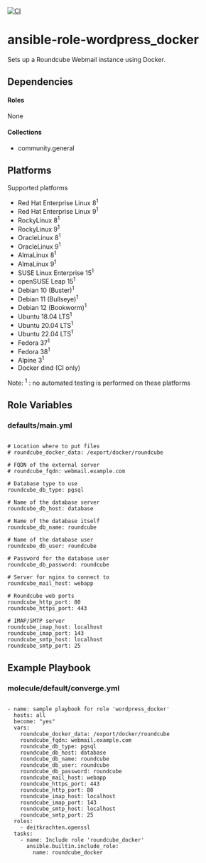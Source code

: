 [![CI](https://github.com/de-it-krachten/ansible-role-roundcube_docker/workflows/CI/badge.svg?event=push)](https://github.com/de-it-krachten/ansible-role-roundcube_docker/actions?query=workflow%3ACI)


# ansible-role-wordpress_docker

Sets up a Roundcube Webmail instance using Docker.



## Dependencies

#### Roles
None

#### Collections
- community.general

## Platforms

Supported platforms

- Red Hat Enterprise Linux 8<sup>1</sup>
- Red Hat Enterprise Linux 9<sup>1</sup>
- RockyLinux 8<sup>1</sup>
- RockyLinux 9<sup>1</sup>
- OracleLinux 8<sup>1</sup>
- OracleLinux 9<sup>1</sup>
- AlmaLinux 8<sup>1</sup>
- AlmaLinux 9<sup>1</sup>
- SUSE Linux Enterprise 15<sup>1</sup>
- openSUSE Leap 15<sup>1</sup>
- Debian 10 (Buster)<sup>1</sup>
- Debian 11 (Bullseye)<sup>1</sup>
- Debian 12 (Bookworm)<sup>1</sup>
- Ubuntu 18.04 LTS<sup>1</sup>
- Ubuntu 20.04 LTS<sup>1</sup>
- Ubuntu 22.04 LTS<sup>1</sup>
- Fedora 37<sup>1</sup>
- Fedora 38<sup>1</sup>
- Alpine 3<sup>1</sup>
- Docker dind (CI only)

Note:
<sup>1</sup> : no automated testing is performed on these platforms

## Role Variables
### defaults/main.yml
<pre><code>
# Location where to put files
# roundcube_docker_data: /export/docker/roundcube

# FQDN of the external server
# roundcube_fqdn: webmail.example.com

# Database type to use
roundcube_db_type: pgsql

# Name of the database server
roundcube_db_host: database

# Name of the database itself
roundcube_db_name: roundcube

# Name of the database user
roundcube_db_user: roundcube

# Password for the database user
roundcube_db_password: roundcube

# Server for nginx to connect to
roundcube_mail_host: webapp

# Roundcube web ports
roundcube_http_port: 80
roundcube_https_port: 443

# IMAP/SMTP server
roundcube_imap_host: localhost
roundcube_imap_port: 143
roundcube_smtp_host: localhost
roundcube_smtp_port: 25
</pre></code>




## Example Playbook
### molecule/default/converge.yml
<pre><code>
- name: sample playbook for role 'wordpress_docker'
  hosts: all
  become: "yes"
  vars:
    roundcube_docker_data: /export/docker/roundcube
    roundcube_fqdn: webmail.example.com
    roundcube_db_type: pgsql
    roundcube_db_host: database
    roundcube_db_name: roundcube
    roundcube_db_user: roundcube
    roundcube_db_password: roundcube
    roundcube_mail_host: webapp
    roundcube_https_port: 443
    roundcube_http_port: 80
    roundcube_imap_host: localhost
    roundcube_imap_port: 143
    roundcube_smtp_host: localhost
    roundcube_smtp_port: 25
  roles:
    - deitkrachten.openssl
  tasks:
    - name: Include role 'roundcube_docker'
      ansible.builtin.include_role:
        name: roundcube_docker
</pre></code>
